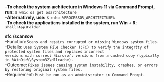 
<br>-**To check the system architecture in Windows 11 via Command Prompt, run:** ```$ wmic os get osarchitecture```
<br>-**Alternatively, use:** ```$ echo %PROCESSOR_ARCHITECTURE%```
<br>-**To check the applications installed in the system, run Win + R**: ```shell:AppsFolder```

**sfc /scannow**
<br>-Function: ```Scans and repairs corrupted or missing Windows system files.```
<br>-Details: ```Uses System File Checker (SFC) to verify the integrity of protected system files and replaces incorrect```<br>
          ```versions with correct Microsoft versions from a cached copy (typically in %WinDir%\System32\dllcache).```
<br>-Outcome: ```Fixes issues causing system instability, crashes, or errors by restoring original system files.```
<br>-Requirement: ```Must be run as an administrator in Command Prompt.```
<br>
